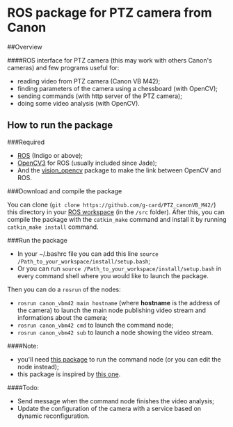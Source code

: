 # ROS package for PTZ camera from Canon


##Overview

####ROS interface for PTZ camera (this may work with others Canon's cameras) and few programs useful for:
- reading video from PTZ camera (Canon VB M42);
- finding parameters of the camera using a chessboard (with OpenCV);
- sending commands (with http server of the PTZ camera);
- doing some video analysis (with OpenCV).


## How to run the package


###Required
  -  [ROS](http://www.ros.org/install/) (Indigo or above);
  -  [OpenCV3](http://wiki.ros.org/opencv3) for ROS (usually included since Jade);
  -  And the [vision_opencv](http://wiki.ros.org/vision_opencv) package to make the link between OpenCV and ROS.


###Download and compile the package


You can clone (`git clone https://github.com/g-card/PTZ_canonVB_M42/`) this directory in your [ROS workspace](http://wiki.ros.org/ROS/Tutorials/InstallingandConfiguringROSEnvironment) (in the `/src` folder).
After this, you can compile the package with the `catkin_make` command and install it by running `catkin_make install` command.


###Run the package


-  In your ~/.bashrc file you can add this line `source /Path_to_your_workspace/install/setup.bash`;
-  Or you can run `source /Path_to_your_workspace/install/setup.bash` in every command shell where you would like to launch the package.

Then you can do a `rosrun` of the nodes:
- `rosrun canon_vbm42 main hostname` (where **hostname** is the address of the camera) to launch the main node publishing video stream and informations about the camera;
- `rosrun canon_vbm42 cmd` to launch the command node;
- `rosrun canon_vbm42 sub` to launch a node showing the video stream.

####Note:
- you'll need [this package](https://github.com/BrunoDatoMeneses/M1_ISTR/tree/master/Ligne_transitique_MONTRAC) to run the command node (or you can edit the node instead);
- this package is inspired by [this one](https://github.com/ethz-asl/ros-drivers).


####Todo:
- Send message when the command node finishes the video analysis;
- Update the configuration of the camera with a service based on dynamic reconfiguration.
